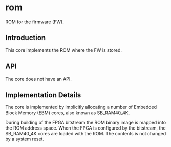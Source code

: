 # rom
ROM for the firmware (FW).


## Introduction
This core implements the ROM where the FW is stored.


## API
The core does not have an API.


## Implementation Details
The core is implemented by implicitly allocating a number of Embedded
Block Memory (EBM) cores, also known as SB_RAM40_4K.

During building of the FPGA bitstream the ROM binary image is mapped
into the ROM address space. When the FPGA is configured by the
bitstream, the SB_RAM40_4K cores are loaded with the ROM. The contents
is not changed by a system reset.
